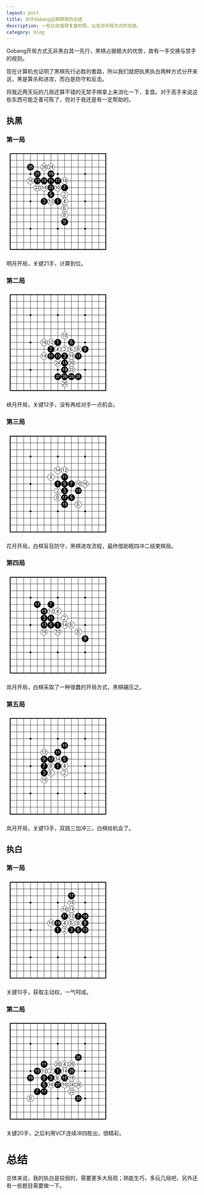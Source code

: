 ```yaml
---
layout: post
title: 对于Gobang近期棋局的总结
description: 一些比较值得复盘的局，以及对开局方式的总结。
category: blog
---
```


Gobang开局方式无非黑白其一先行，黑棋占据极大的优势，故有一手交换与禁手的规则。

现在计算机也证明了黑棋先行必胜的套路，所以我们就把执黑执白两种方式分开来说，黑是算杀和进攻，而白是防守和反击。

将我近两天玩的几局还算不错的无禁手棋拿上来消化一下，复盘。对于高手来说这些东西可能乏善可陈了，但对于我还是有一定帮助的。


执黑
--
### 第一局

![黑0](/images/gobang/newbee/0.png)

明月开局，关键21手，计算到位。

### 第二局

![黑3](/images/gobang/newbee/3.png)

峡月开局，关键12手，没有再给对手一点机会。

### 第三局

![黑5](/images/gobang/newbee/5.png)

花月开局，白棋盲目防守，黑棋进攻流程，最终借助眠四冲二结束棋局。

### 第四局

![黑6](/images/gobang/newbee/6.png)

岚月开局，白棋采取了一种很蠢的开局方式，黑棋碾压之。

### 第五局

![黑7](/images/gobang/newbee/7.png)

岚月开局，关键13手，双跳三加冲三，白棋给机会了。

执白
--
### 第一局

![白1](/images/gobang/newbee/1.png)

关键10手，获取主动权，一气呵成。

### 第二局

![白2](/images/gobang/newbee/2.png)

关键20手，之后利用VCF连续冲四胜出，很精彩。

总结
==

总体来说，我的执白是较弱的，需要更多大局观；熟能生巧，多玩几局吧，另外还有一些题目需要做一下。






